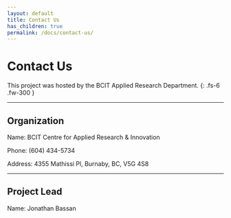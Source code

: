 ```yaml
---
layout: default
title: Contact Us
has_children: true
permalink: /docs/contact-us/
---
```


# Contact Us

This project was hosted by the BCIT Applied Research Department.
{: .fs-6 .fw-300 }

---

## Organization

Name: BCIT Centre for Applied Research & Innovation

Phone: (604) 434-5734

Address: 4355 Mathissi Pl, Burnaby, BC, V5G 4S8

---

## Project Lead

Name: Jonathan Bassan
